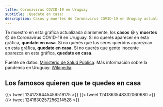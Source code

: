 ```yaml
---
title: Coronavirus COVID-19 en Uruguay
subtitle: ¡Quedate en casa!
description: Casos y muertes de Coronavirus COVID-19 en Uruguay actualizado diariamente. Si no querés aparecer en este sitio, quedate en casa.
---
```


Te muestro en esta gráfica actualizada diariamente, los **casos** 😷 y **muertes** 😞 de Coronavirus COVID-19 en Uruguay. Si no querés aparecer en ésta gráfica, **quedate en casa**. Si no querés que tus seres queridos aparezcan en esta gráfica, **quedate en casa**. Si no querés que gente inocente aparezca en esta gráfica, **quedate en casa**.

Fuente de datos: [Ministerio de Salud Pública][MSP]. Más información sobre la pandemia en Uruguay: [Wikipedia][coronaviruswikipedia].

[MSP]: https://www.gub.uy/ministerio-salud-publica
[coronaviruswikipedia]: https://es.wikipedia.org/wiki/Pandemia_de_enfermedad_por_coronavirus_de_2020_en_Uruguay

## Los famosos quieren que te quedes en casa

{{< tweet 1241736445456519175 >}}
{{< tweet 1241863548332060680 >}}
{{< tweet 1241830257256214528 >}}
